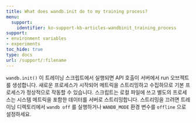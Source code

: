 ```yaml
---
title: What does wandb.init do to my training process?
menu:
  support:
    identifier: ko-support-kb-articles-wandbinit_training_process
support:
- environment variables
- experiments
toc_hide: true
type: docs
url: /support/:filename
---
```


`wandb.init()` 이 트레이닝 스크립트에서 실행되면 API 호출이 서버에서 run 오브젝트를 생성합니다. 새로운 프로세스가 시작되어 메트릭을 스트리밍하고 수집하므로 기본 프로세스가 정상적으로 작동할 수 있습니다. 스크립트는 로컬 파일에 쓰고 별도의 프로세스는 시스템 메트릭을 포함한 데이터를 서버로 스트리밍합니다. 스트리밍을 끄려면 트레이닝 디렉토리에서 `wandb off` 를 실행하거나 `WANDB_MODE` 환경 변수를 `offline` 으로 설정하세요.

